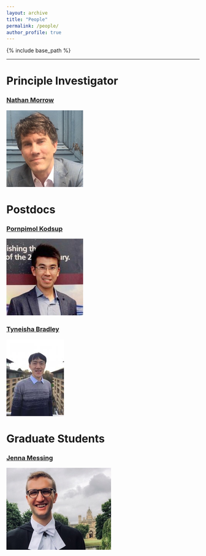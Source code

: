 ```yaml
---
layout: archive
title: "People"
permalink: /people/
author_profile: true
---
```


{% include base_path %}


----------

Principle Investigator
======

### [Nathan Morrow](https://sph.tulane.edu/ihsd/nathan-morrow)
![alt text](/images/rob.jpg "Rob Hetland")

Postdocs
======

### [Pornpimol Kodsup](https://profiles.stanford.edu/lixin-qu?releaseVersion=7.16.0)
![alt text](/images/lixin.jpg "Lixin Qu")

### [Tyneisha Bradley](https://www.damtp.cam.ac.uk/person/jl2158)
![alt text](/images/jl2158.jpg "Jinliang Liu")

Graduate Students
======

### [Jenna Messing](http://wienkers.com)
![alt text](/images/Aaron.jpg "Aaron Wienkers")

